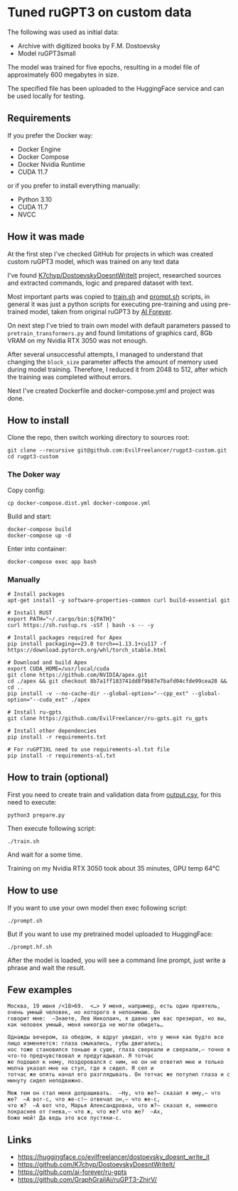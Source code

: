 # Tuned ruGPT3 on custom data

The following was used as initial data:

* Archive with digitized books by F.M. Dostoevsky
* Model ruGPT3small

The model was trained for five epochs, resulting in a model file of approximately 600 megabytes in size.

The specified file has been uploaded to the HuggingFace service and can be used locally for testing.

## Requirements

If you prefer the Docker way:

* Docker Engine
* Docker Compose
* Docker Nvidia Runtime
* CUDA 11.7

or if you prefer to install everything manually:

* Python 3.10
* CUDA 11.7
* NVCC

## How it was made

At the first step I've checked GitHub for projects in which was created custom
ruGPT3 model, which was trained on any text data

I've found [K7chyp/DostoevskyDoesntWriteIt](https://github.com/K7chyp/DostoevskyDoesntWriteIt) project, researched
sources and extracted commands, logic and prepared dataset with text.

Most important parts was copied to [train.sh](train.sh) and [prompt.sh](prompt.sh) scripts,
in general it was just a python scripts for executing pre-training and using pre-trained model, taken from original
ruGPT3 by [AI Forever](https://github.com/ai-forever/ru-gpts).

On next step I've tried to train own model with default parameters passed to `pretrain_transformers.py` and
found limitations of graphics card, 8Gb VRAM on my Nvidia RTX 3050 was not enough.

After several unsuccessful attempts, I managed to understand that changing the `block_size` parameter affects the amount
of memory used during model training. Therefore, I reduced it from 2048 to 512, after which the training was completed
without errors.

Next I've created Dockerfile and docker-compose.yml and project was done.

## How to install

Clone the repo, then switch working directory to sources root:

```shell
git clone --recursive git@github.com:EvilFreelancer/rugpt3-custom.git
cd rugpt3-custom
```

### The Doker way

Copy config:

```shell
cp docker-compose.dist.yml docker-compose.yml
```

Build and start:

```shell
docker-compose build
docker-compose up -d
```

Enter into container:

```shell
docker-compose exec app bash
```

### Manually

```shell
# Install packages
apt-get install -y software-properties-common curl build-essential git

# Install RUST
export PATH="~/.cargo/bin:${PATH}"
curl https://sh.rustup.rs -sSf | bash -s -- -y

# Install packages required for Apex
pip install packaging==23.0 torch==1.13.1+cu117 -f https://download.pytorch.org/whl/torch_stable.html

# Download and build Apex
export CUDA_HOME=/usr/local/cuda
git clone https://github.com/NVIDIA/apex.git
cd ./apex && git checkout 8b7a1ff183741dd8f9b87e7bafd04cfde99cea28 && cd ..
pip install -v --no-cache-dir --global-option="--cpp_ext" --global-option="--cuda_ext" ./apex

# Install ru-gpts
git clone https://github.com/EvilFreelancer/ru-gpts.git ru_gpts

# Install other dependencies
pip install -r requirements.txt

# For ruGPT3XL need to use requirements-xl.txt file
pip install -r requirements-xl.txt
```

## How to train (optional)

First you need to create train and validation data from [output.csv](./data/output.csv), for this need to execute:

```shell
python3 prepare.py
```

Then execute following script:

```shell
./train.sh
```

And wait for a some time.

Training on my Nvidia RTX 3050 took about 35 minutes, GPU temp 64&deg;С

## How to use

If you want to use your own model then exec following script:

```shell
./prompt.sh
```

But if you want to use my pretrained model uploaded to HuggingFace:

```shell
./prompt.hf.sh
```

After the model is loaded, you will see a command line prompt, just write a phrase and wait the result.

## Few examples

```
Москва, 19 июня /<18>69.  <…> У меня, например, есть один приятель, очень умный человек, но которого я непонимаю. Он
говорит мне:  –Знаете, Лев Николаич, я давно уже вас презирал, но вы, как человек умный, меня никогда не могли обидеть…
```

```
Однажды вечером, за обедом, я вдруг увидал, что у меня как будто все лицо изменяется: глаза смыкались, губы двигались;
нос тоже становился тоньше и суше, глаза сверкали и сверкали,– точно я что‑то предчувствовал и предугадывал. Я тотчас
же подошел к нему, поздоровался с ним, но он не ответил мне и только молча указал мне на стул, где я сидел. Я сел и
тотчас же опять начал его разглядывать. Он тотчас же потупил глаза и с минуту сидел неподвижно.
```

```
Меж тем он стал меня допрашивать.  –Ну, что же?– сказал я ему,– что же?  –А вот-с, что же-с!– отвечал он,– что же-с,
что ж?  –А вот что, Марья Александровна, что ж?– сказал я, немного покраснев от гнева,– что ж, что же? что же?  –Ах,
боже мой! Да ведь это все пустяки-с.
```

## Links

* https://huggingface.co/evilfreelancer/dostoevsky_doesnt_write_it
* https://github.com/K7chyp/DostoevskyDoesntWriteIt/
* https://github.com/ai-forever/ru-gpts
* https://github.com/GraphGrailAi/ruGPT3-ZhirV/
